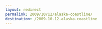 ```yaml
---
layout: redirect
permalink: 2009/10/12/alaska-coastline/
destination: /2009-10-12-alaska-coastline
---
```

